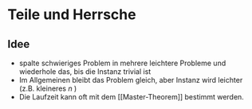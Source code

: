 # Teile und Herrsche

## Idee

- spalte schwieriges Problem in mehrere leichtere Probleme und wiederhole das, bis die Instanz trivial ist
- Im Allgemeinen bleibt das Problem gleich, aber Instanz wird leichter (z.B. kleineres $n$ )
- Die Laufzeit kann oft mit dem [[Master-Theorem]] bestimmt werden.
